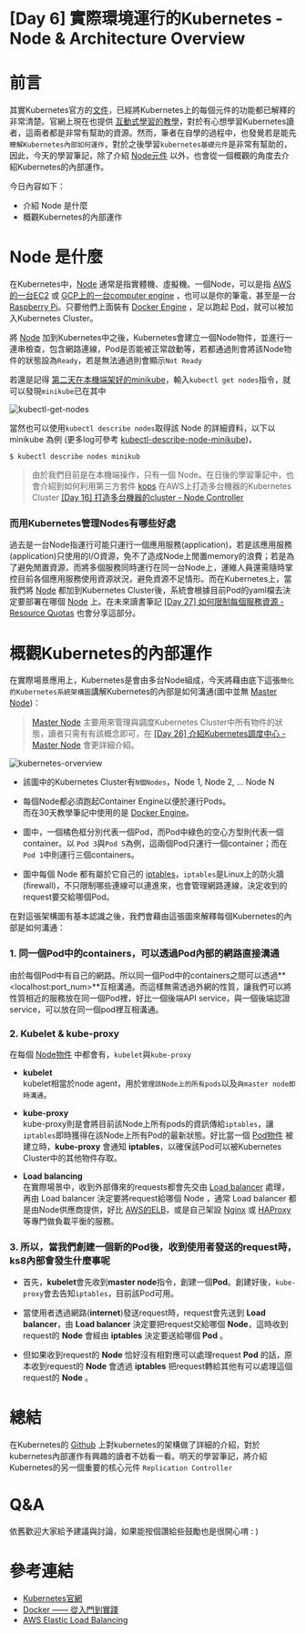 # [Day 6] 實際環境運行的Kubernetes - Node & Architecture Overview




# 前言
其實Kubernetes官方的[文件](https://kubernetes.io/)，已經將Kubernetes上的每個元件的功能都已解釋的非常清楚。官網上現在也提供 [互動式學習的教學](https://kubernetes.io/docs/tutorials/kubernetes-basics/cluster-interactive/)，對於有心想學習Kubernetes讀者，這兩者都是非常有幫助的資源。然而，筆者在自學的過程中，也發覺若是能先`暸解Kubernetes內部如何運作`，對於之後學習`kubernetes基礎元件`是非常有幫助的，因此，今天的學習筆記，除了介紹 [Node元件](https://kubernetes.io/docs/concepts/architecture/nodes) 以外，也會從一個概觀的角度去介紹Kubernetes的內部運作。

今日內容如下：

 - 介紹 Node 是什麼
 - 概觀Kubernetes的內部運作




# Node 是什麼
在Kubernetes中，[Node](https://kubernetes.io/docs/concepts/architecture/nodes) 通常是指實體機、虛擬機。一個Node，可以是指 [AWS的一台EC2](https://aws.amazon.com/tw/ec2/) 或 [GCP上的一台computer engine](https://cloud.google.com/compute/docs/instances/) ，也可以是你的筆電，甚至是一台 [Raspberry Pi](https://zh.wikipedia.org/wiki/%E6%A0%91%E8%8E%93%E6%B4%BE)。只要他們上面裝有 [Docker Engine](https://docs.docker.com/) ，足以跑起 [Pod](https://kubernetes.io/docs/concepts/workloads/pods/pod/)，就可以被加入Kubernetes Cluster。

將 [Node](https://kubernetes.io/docs/concepts/architecture/nodes) 加到Kubernetes中之後，Kubernetes會建立一個Node物件，並進行一連串檢查，包含網路連線，Pod是否能被正常啟動等，若都通過則會將該Node物件的狀態設為`Ready`，若是無法通過則會顯示`Not Ready`  

若還是記得 [第二天在本機端架好的minikube](https://github.com/zxcvbnius/k8s-30-day-sharing/tree/master/Day02)，輸入`kubectl get nodes`指令，就可以發現`minikube`已在其中

![kubectl-get-nodes](https://github.com/zxcvbnius/k8s-30-day-sharing/blob/master/Day06/kubectl-get-nodes.png?raw=true)

當然也可以使用`kubectl describe nodes`取得該 Node 的詳細資料，以下以 minikube 為例 (更多log可參考 [kubectl-describe-node-minikube](https://github.com/zxcvbnius/k8s-30-day-sharing/blob/master/Day06/kubectl-describe-node-minikube.log))，

```
$ kubectl describe nodes minikub
```


> 由於我們目前是在本機端操作，只有一個 Node。在日後的學習筆記中，也會介紹到如何利用第三方套件 [kops](https://github.com/kubernetes/kops) 在AWS上打造多台機器的Kubernetes Cluster  [[Day 16] 打造多台機器的cluster - Node Controller]()



### 而用Kubernetes管理Nodes有哪些好處

過去是一台Node指運行可能只運行一個應用服務(application)，若是該應用服務(application)只使用的I/O資源，免不了造成Node上閒置memory的浪費；若是為了避免閒置資源，而將多個服務同時運行在同一台Node上，運維人員還需隨時掌控目前各個應用服務使用資源狀況，避免資源不足情形。而在Kubernetes上，當我們將 [Node](https://kubernetes.io/docs/concepts/architecture/nodes) 都加到Kubernetes Cluster後，系統會根據目前Pod的yaml檔去決定要部署在哪個 [Node](https://kubernetes.io/docs/concepts/architecture/nodes) 上。在未來讀書筆記 [[Day 27] 如何限制每個服務資源 - Resource Quotas]() 也會分享這部分。




# 概觀Kubernetes的內部運作
在實際場景應用上，Kubernetes是會由多台Node組成，今天將藉由底下這張`簡化的Kubernetes系統架構圖`講解Kubernetes的內部是如何溝通(圖中並無 [Master Node](https://kubernetes.io/docs/concepts/architecture/master-node-communication/))：  

> [Master Node](https://kubernetes.io/docs/concepts/architecture/master-node-communication/) 主要用來管理與調度Kubernetes Cluster中所有物件的狀態，讀者只需有有該概念即可，在 [[Day 26] 介紹Kubernetes調度中心 - Master Node]() 會更詳細介紹。


![kubernetes-orverview](https://github.com/zxcvbnius/k8s-30-day-sharing/blob/master/Day06/kubernetes-orverview.png?raw=true)

 - 該圖中的Kubernetes Cluster有`N個Nodes`，Node 1, Node 2, ... Node N

 - 每個Node都必須跑起Container Engine以便於運行Pods。  
   而在30天教學筆記中使用的是 [Docker Engine](https://docs.docker.com/)。

 - 圖中，一個橘色框分別代表一個Pod，而Pod中綠色的空心方型則代表一個container。以 `Pod 3`與`Pod 5`為例，這兩個Pod只運行一個container；而在`Pod 1`中則運行三個containers。

 - 圖中每個 Node 都有屬於它自己的 [iptables](https://zh.wikipedia.org/wiki/Iptables)，`iptables`是Linux上的防火牆(firewall)，不只限制哪些連線可以連進來，也會管理網路連線，決定收到的request要交給哪個Pod。


在對這張架構圖有基本認識之後，我們會藉由這張圖來解釋每個Kubernetes的內部是如何溝通：

### 1. 同一個Pod中的containers，可以透過Pod內部的網路直接溝通

由於每個Pod中有自己的網路。所以同一個Pod中的containers之間可以透過**\<localhost:port_num\>**互相溝通。而這樣無需透過外網的性質，讓我們可以將性質相近的服務放在同一個Pod裡，好比一個後端API service，與一個後端認證service，可以放在同一個pod裡互相溝通。

### 2. Kubelet & kube-proxy
在每個 [Node物件](https://kubernetes.io/docs/concepts/architecture/nodes) 中都會有，`kubelet`與`kube-proxy`

 - **kubelet**  
   kubelet相當於node agent，用於`管理該Node上的所有pods`以及`與master node即時溝通`。

 - **kube-proxy**  
   kube-proxy則是會將目前該Node上所有pods的資訊傳給`iptables`，讓`iptables`即時獲得在該Node上所有Pod的最新狀態。好比當一個 [Pod物件](https://kubernetes.io/docs/concepts/architecture/pods) 被建立時，**kube-proxy** 會通知 **iptables**，以確保該Pod可以被Kubernetes Cluster中的其他物件存取。

 - **Load balancing**     
   在實際場景中，收到外部傳來的requests都會先交由 [Load balancer](https://en.wikipedia.org/wiki/Load_balancing_(computing)) 處理，再由 Load balancer 決定要將request給哪個 Node ，通常 Load balancer 都是由Node供應商提供，好比 [AWS的ELB](https://aws.amazon.com/tw/elasticloadbalancing/)，或是自己架設 [Nginx](https://nginx.org/en/) 或 [HAProxy](http://www.haproxy.org/)等專門做負載平衡的服務。

### 3. 所以，當我們創建一個新的Pod後，收到使用者發送的request時，ks8內部會發生什麼事呢
 - 首先，**kubelet**會先收到**master node**指令，創建一個**Pod**。創建好後，`kube-proxy`會去告知`iptables`，目前該Pod可用。

 - 當使用者透過網路(**internet**)發送request時，request會先送到 **Load balancer**，由 **Load balancer** 決定要把request交給哪個 **Node**，這時收到request的 **Node** 會經由 **iptables** 決定要送給哪個 **Pod** 。

 - 但如果收到request的 **Node** 恰好沒有相對應可以處理request **Pod** 的話，原本收到request的 **Node** 會透過 **iptables** 把request轉給其他有可以處理這個request的 **Node** 。




# 總結
在Kubernetes的 [Github](https://github.com/kubernetes/community/blob/master/contributors/design-proposals/architecture/architecture.md) 上對kubernetes的架構做了詳細的介紹，對於kubernetes內部運作有興趣的讀者不妨看一看。明天的學習筆記，將介紹Kubernetes的另一個重要的核心元件 `Replication Controller`



# Q&A
依舊歡迎大家給予建議與討論，如果能按個讚給些鼓勵也是很開心唷 : )




# 參考連結

 - [Kubernetes官網](https://kubernetes.io)
 - [Docker —— 從入門到實踐](https://philipzheng.gitbooks.io/docker_practice/content/)
 - [AWS Elastic Load Balancing](https://aws.amazon.com/tw/elasticloadbalancing/)
